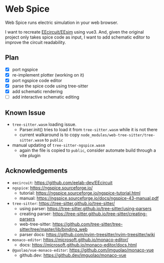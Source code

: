 # Web Spice

Web Spice runs electric simulation in your web browser.

I want to recreate [EEcircuit/EEsim](https://github.com/eelab-dev/EEcircuit) using vue3. And, given the original project only takes spice code as input, I want to add schematic editor to improve the circuit readability.

## Plan
- [x] port ngspice
- [x] re-implement plotter (working on it)
- [x] port ngspice code editor
- [x] parse the spice code using tree-sitter
- [x] add schematic rendering
- [ ] add interactive schematic editing

## Known Issue
- `tree-sitter.wasm` loading issue.
  - Parser.init() tries to load it from `tree-sitter.wasm` while it is not there
  - current walkaround is to copy `node_modules/web-tree-sitter/tree-sitter.wasm` to `public`
- manual updating of `tree-sitter-ngspice.wasm`
  - again the file is copied to `public`, consider automate build through a vite plugin

## Acknowledgements
- `eecircuit`: https://github.com/eelab-dev/EEcircuit
- `ngspice`: https://ngspice.sourceforge.io/
  - tutorial: https://ngspice.sourceforge.io/ngspice-tutorial.html
  - manual: https://ngspice.sourceforge.io/docs/ngspice-43-manual.pdf
- `tree-sitter`: https://tree-sitter.github.io/tree-sitter/
  - using parser: https://tree-sitter.github.io/tree-sitter/using-parsers
  - creating parser: https://tree-sitter.github.io/tree-sitter/creating-parsers
  - web-tree-sitter: https://github.com/tree-sitter/tree-sitter/tree/master/lib/binding_web
  - parser docs: https://github.com/nvim-treesitter/nvim-treesitter/wiki
- `monaco-editor`: https://microsoft.github.io/monaco-editor/
  - docs: https://microsoft.github.io/monaco-editor/docs.html
- `@guolao/vue-monaco-editor`: https://github.com/imguolao/monaco-vue
  - github.dev: https://github.dev/imguolao/monaco-vue
  

